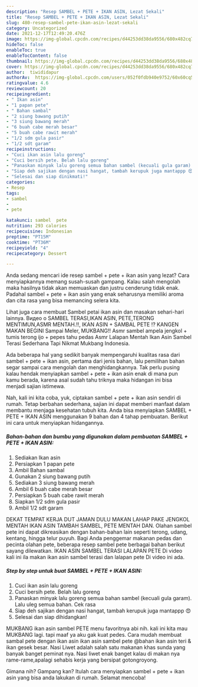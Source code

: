 ```yaml
---
description: "Resep SAMBEL + PETE + IKAN ASIN, Lezat Sekali"
title: "Resep SAMBEL + PETE + IKAN ASIN, Lezat Sekali"
slug: 480-resep-sambel-pete-ikan-asin-lezat-sekali
category: Uncategorized
date: 2021-12-17T12:49:20.476Z
image: https://img-global.cpcdn.com/recipes/d44253dd38da9556/680x482cq70/sambel-pete-ikan-asin-foto-resep-utama.jpg
hideToc: false
enableToc: true
enableTocContent: false
thumbnail: https://img-global.cpcdn.com/recipes/d44253dd38da9556/680x482cq70/sambel-pete-ikan-asin-foto-resep-utama.jpg
cover: https://img-global.cpcdn.com/recipes/d44253dd38da9556/680x482cq70/sambel-pete-ikan-asin-foto-resep-utama.jpg
author:  tiwididapur
authorAv:  https://img-global.cpcdn.com/users/052f0fdb940e9752/60x60cq50/avatar.jpg
ratingvalue: 4.6
reviewcount: 20
recipeingredient:
- " Ikan asin"
- "1 papan pete"
- " Bahan sambal"
- "2 siung bawang putih"
- "3 siung bawang merah"
- "6 buah cabe merah besar"
- "5 buah cabe rawit merah"
- "1/2 sdm gula pasir"
- "1/2 sdt garam"
recipeinstructions:
- "Cuci ikan asin lalu goreng"
- "Cuci bersih pete. Belah lalu goreng"
- "Panaskan minyak lalu goreng semua bahan sambel (kecuali gula garam). Lalu uleg semua bahan. Cek rasa"
- "Siap deh sajikan dengan nasi hangat, tambah kerupuk juga mantappp 😍"
- "Selesai dan siap dinikmati!"
categories:
- Resep
tags:
- sambel
- 
- pete

katakunci: sambel  pete 
nutrition: 293 calories
recipecuisine: Indonesian
preptime: "PT15M"
cooktime: "PT36M"
recipeyield: "4"
recipecategory: Dessert

---
```



Anda sedang mencari ide resep sambel + pete + ikan asin yang lezat? Cara menyiapkannya memang susah-susah gampang. Kalau salah mengolah maka hasilnya tidak akan memuaskan dan justru cenderung tidak enak. Padahal sambel + pete + ikan asin yang enak seharusnya memiliki aroma dan cita rasa yang bisa memancing selera kita.


Lihat juga cara membuat Sambel petai ikan asin dan masakan sehari-hari lainnya. Видео о SAMBEL TERASI,IKAN ASIN, PETE,TERONG MENTIMUN,ASMR MENTAH.!!, IKAN ASIN + SAMBAL PETE ⁉ KANGEN MAKAN BEGINI Sampai Meler, MUKBANG!! Asmr sambel ampela jengkol + tumis terong ijo + pepes tahu pedas Asmr Lalapan Mentah Ikan Asin Sambel Terasi Sederhana Tapi Nikmat Mukbang Indonesia.

Ada beberapa hal yang sedikit banyak mempengaruhi kualitas rasa dari sambel + pete + ikan asin, pertama dari jenis bahan, lalu pemilihan bahan segar sampai cara mengolah dan menghidangkannya. Tak perlu pusing kalau hendak menyiapkan sambel + pete + ikan asin enak di mana pun kamu berada, karena asal sudah tahu triknya maka hidangan ini bisa menjadi sajian istimewa.


Nah, kali ini kita coba, yuk, ciptakan sambel + pete + ikan asin sendiri di rumah. Tetap berbahan sederhana, sajian ini dapat memberi manfaat dalam membantu menjaga kesehatan tubuh kita. Anda bisa menyiapkan SAMBEL + PETE + IKAN ASIN menggunakan 9 bahan dan 4 tahap pembuatan. Berikut ini cara untuk menyiapkan hidangannya.

<!--inarticleads1-->

##### Bahan-bahan dan bumbu yang digunakan dalam pembuatan SAMBEL + PETE + IKAN ASIN:

1. Sediakan  Ikan asin
1. Persiapkan 1 papan pete
1. Ambil  Bahan sambal
1. Gunakan 2 siung bawang putih
1. Sediakan 3 siung bawang merah
1. Ambil 6 buah cabe merah besar
1. Persiapkan 5 buah cabe rawit merah
1. Siapkan 1/2 sdm gula pasir
1. Ambil 1/2 sdt garam


DEKAT TEMPAT KERJA DUT JAMAN DULU MAKAN LAHAP PAKE JENGKOL MENTAH IKAN ASIN TAMBAH SAMBEL, PETE MENTAH DAN. Olahan sambel pete ini dapat dikreasikan dengan bahan-bahan lain seperti terong, udang, kentang, hingga telur puyuh. Bagi Anda penggemar makanan pedas dan pecinta olahan pete, beberapa resep sambel pete berbagai bahan berikut sayang dilewatkan. IKAN ASIN SAMBEL TERASI LALAPAN PETE Di video kali ini ila makan ikan asin sambel terasi dan lalapan pete Di video ini ada. 

<!--inarticleads2-->

##### Step by step untuk buat SAMBEL + PETE + IKAN ASIN:

1. Cuci ikan asin lalu goreng
1. Cuci bersih pete. Belah lalu goreng
1. Panaskan minyak lalu goreng semua bahan sambel (kecuali gula garam). Lalu uleg semua bahan. Cek rasa
1. Siap deh sajikan dengan nasi hangat, tambah kerupuk juga mantappp 😍
1. Selesai dan siap dihidangkan!

MUKBANG ikan asin sambel PETE menu favoritnya abi nih. kali ini kita mau MUKBANG lagi. tapi maaf ya aku gak kuat pedes. Cara mudah membuat sambal pete dengan ikan asin ikan asin sambel pete @bahan ikan asin teri &amp; ikan gesek besar. Nasi Liwet adalah salah satu makanan khas sunda yang banyak banget peminat nya. Nasi liwet enak banget kalau di makan nya rame-rame,apalagi sehabis kerja yang bersipat gotongroyong. 

Gimana nih? Gampang kan? Itulah cara menyiapkan sambel + pete + ikan asin yang bisa anda lakukan di rumah. Selamat mencoba!

